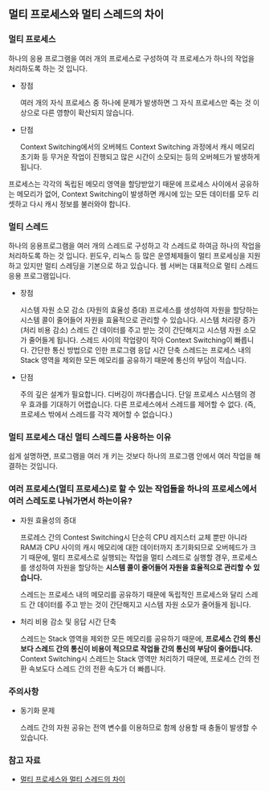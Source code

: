 ## 멀티 프로세스와 멀티 스레드의 차이

### 멀티 프로세스

하나의 응용 프로그램을 여러 개의 프로세스로 구성하여 각 프로세스가 하나의 작업을 처리하도록 하는 것 입니다.

- 장점

  여러 개의 자식 프로세스 중 하나에 문제가 발생하면 그 자식 프로세스만 죽는 것 이상으로 다른 영향이 확산되지 않습니다.

- 단점

  Context Switching에서의 오버헤드
  Context Switching 과정에서 캐시 메모리 초기화 등 무거운 작업이 진행되고 많은 시간이 소모되는 등의 오버헤드가 발생하게 됩니다.

프로세스는 각각의 독립된 메모리 영역을 할당받았기 때문에 프로세스 사이에서 공유하는 메모리가 없어, Context Switching이 발생하면 캐시에 있는 모든 데이터를 모두 리셋하고 다시 캐시 정보를 불러와야 합니다.

### 멀티 스레드

하나의 응용프로그램을 여러 개의 스레드로 구성하고 각 스레드로 하여금 하나의 작업을 처리하도록 하는 것 입니다.
윈도우, 리눅스 등 많은 운영체제들이 멀티 프로세싱을 지원하고 있지만 멀티 스레딩을 기본으로 하고 있습니다.
웹 서버는 대표적으로 멀티 스레드 응용 프로그램입니다.

- 장점

  시스템 자원 소모 감소 (자원의 효율성 증대)
  프로세스를 생성하여 자원을 할당하는 시스템 콜이 줄어들어 자원을 효율적으로 관리할 수 있습니다.
  시스템 처리량 증가 (처리 비용 감소)
  스레드 간 데이터를 주고 받는 것이 간단해지고 시스템 자원 소모가 줄어들게 됩니다.
  스레드 사이의 작업량이 작아 Context Switching이 빠릅니다.
  간단한 통신 방법으로 인한 프로그램 응답 시간 단축
  스레드는 프로세스 내의 Stack 영역을 제외한 모든 메모리를 공유하기 때문에 통신의 부담이 적습니다.

- 단점

  주의 깊은 설계가 필요합니다.
  디버깅이 까다롭습니다.
  단일 프로세스 시스템의 경우 효과를 기대하기 어렵습니다.
  다른 프로세스에서 스레드를 제어할 수 없다. (즉, 프로세스 밖에서 스레드를 각각 제어할 수 없습니다.)

### 멀티 프로세스 대신 멀티 스레드를 사용하는 이유

쉽게 설명하면, 프로그램을 여러 개 키는 것보다 하나의 프로그램 안에서 여러 작업을 해결하는 것입니다.

### 여러 프로세스(멀티 프로세스)로 할 수 있는 작업들을 하나의 프로세스에서 여러 스레도로 나눠가면서 하는이유?

- 자원 효율성의 증대

  프로레스 간의 Contest Switching시 단순히 CPU 레지스터 교체 뿐만 아니라 RAM과 CPU 사이의 캐시 메모리에 대한 데이터까지 초기화되므로 오버헤드가 크기 때문에, 멀티 프로세스로 실행되는 작업을 멀티 스레드로 실행할 경우, 프로세스를 생성하여 자원을 할당하는 **시스템 콜이 줄어들어 자원을 효율적으로 관리할 수 있습니다.**

  스레드는 프로세스 내의 메모리를 공유하기 때문에 독립적인 프로세스와 달리 스레드 간 데이터를 주고 받는 것이 간단해지고 시스템 자원 소모가 줄어들게 됩니다.

- 처리 비용 감소 및 응답 시간 단축

  스레드는 Stack 영역을 제외한 모든 메모리를 공유하기 때문에, **프로세스 간의 통신 보다 스레드 간의 통신이 비용이 적으므로 작업들 간의 통신의 부담이 줄어듭니다.**
  Context Switching시 스레드는 Stack 영역만 처리하기 때문에, 프로세스 간의 전환 속보도다 스레드 간의 전환 속도가 더 빠릅니다.

### 주의사항

- 동기화 문제

  스레드 간의 자원 공유는 전역 변수를 이용하므로 함께 상용할 때 충돌이 발생할 수 있습니다.

### 참고 자료

- [멀티 프로세스와 멀티 스레드의 차이](https://github.com/esperar/estudy/blob/master/%EC%A0%95%EB%B3%B4%EC%B2%98%EB%A6%AC/processthread.md)
